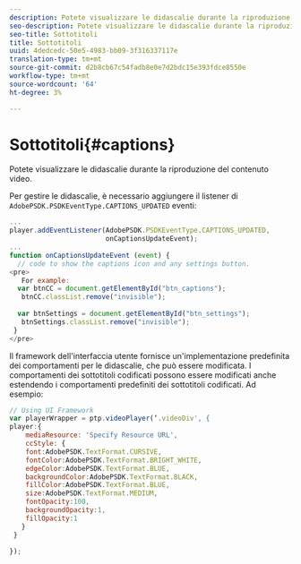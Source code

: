 ```yaml
---
description: Potete visualizzare le didascalie durante la riproduzione del contenuto video.
seo-description: Potete visualizzare le didascalie durante la riproduzione del contenuto video.
seo-title: Sottotitoli
title: Sottotitoli
uuid: 4dedcedc-50e5-4983-bb09-3f316337117e
translation-type: tm+mt
source-git-commit: d2b8cb67c54fadb8e0e7d2bdc15e393fdce8550e
workflow-type: tm+mt
source-wordcount: '64'
ht-degree: 3%

---
```



# Sottotitoli{#captions}

Potete visualizzare le didascalie durante la riproduzione del contenuto video.

Per gestire le didascalie, è necessario aggiungere il listener di `AdobePSDK.PSDKEventType.CAPTIONS_UPDATED` eventi:

```js
... 
player.addEventListener(AdobePSDK.PSDKEventType.CAPTIONS_UPDATED,  
                        onCaptionsUpdateEvent); 
... 
function onCaptionsUpdateEvent (event) { 
  // code to show the captions icon and any settings button. 
<pre>
   For example: 
  var btnCC = document.getElementById("btn_captions"); 
   btnCC.classList.remove("invisible"); 
   
  var btnSettings = document.getElementById("btn_settings"); 
   btnSettings.classList.remove("invisible"); 
 } 
</pre>
```

Il framework dell&#39;interfaccia utente fornisce un&#39;implementazione predefinita dei comportamenti per le didascalie, che può essere modificata. I comportamenti dei sottotitoli codificati possono essere modificati anche estendendo i comportamenti predefiniti dei sottotitoli codificati. Ad esempio:

```js
// Using UI Framework 
var playerWrapper = ptp.videoPlayer(‘.videoDiv', { 
player:{ 
    mediaResource: 'Specify Resource URL', 
    ccStyle: { 
    font:AdobePSDK.TextFormat.CURSIVE, 
    fontColor:AdobePSDK.TextFormat.BRIGHT_WHITE, 
    edgeColor:AdobePSDK.TextFormat.BLUE, 
    backgroundColor:AdobePSDK.TextFormat.BLACK, 
    fillColor:AdobePSDK.TextFormat.BLUE, 
    size:AdobePSDK.TextFormat.MEDIUM, 
    fontOpacity:100, 
    backgroundOpacity:1, 
    fillOpacity:1 
   } 
 } 
 
}); 
```
